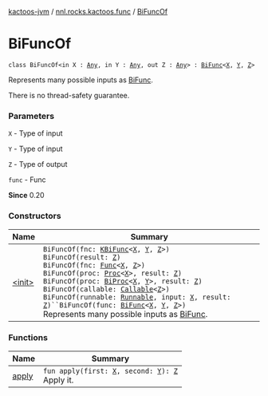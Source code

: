 [kactoos-jvm](../../index.md) / [nnl.rocks.kactoos.func](../index.md) / [BiFuncOf](./index.md)

# BiFuncOf

`class BiFuncOf<in X : `[`Any`](https://kotlinlang.org/api/latest/jvm/stdlib/kotlin/-any/index.html)`, in Y : `[`Any`](https://kotlinlang.org/api/latest/jvm/stdlib/kotlin/-any/index.html)`, out Z : `[`Any`](https://kotlinlang.org/api/latest/jvm/stdlib/kotlin/-any/index.html)`> : `[`BiFunc`](../../nnl.rocks.kactoos/-bi-func/index.md)`<`[`X`](index.md#X)`, `[`Y`](index.md#Y)`, `[`Z`](index.md#Z)`>`

Represents many possible inputs as [BiFunc](../../nnl.rocks.kactoos/-bi-func/index.md).

There is no thread-safety guarantee.

### Parameters

`X` - Type of input

`Y` - Type of input

`Z` - Type of output

`func` - Func

**Since**
0.20

### Constructors

| Name | Summary |
|---|---|
| [&lt;init&gt;](-init-.md) | `BiFuncOf(fnc: `[`KBiFunc`](../../nnl.rocks.kactoos/-k-bi-func.md)`<`[`X`](index.md#X)`, `[`Y`](index.md#Y)`, `[`Z`](index.md#Z)`>)`<br>`BiFuncOf(result: `[`Z`](index.md#Z)`)`<br>`BiFuncOf(fnc: `[`Func`](../../nnl.rocks.kactoos/-func/index.md)`<`[`X`](index.md#X)`, `[`Z`](index.md#Z)`>)`<br>`BiFuncOf(proc: `[`Proc`](../../nnl.rocks.kactoos/-proc/index.md)`<`[`X`](index.md#X)`>, result: `[`Z`](index.md#Z)`)`<br>`BiFuncOf(proc: `[`BiProc`](../../nnl.rocks.kactoos/-bi-proc/index.md)`<`[`X`](index.md#X)`, `[`Y`](index.md#Y)`>, result: `[`Z`](index.md#Z)`)`<br>`BiFuncOf(callable: `[`Callable`](http://docs.oracle.com/javase/8/docs/api/java/util/concurrent/Callable.html)`<`[`Z`](index.md#Z)`>)`<br>`BiFuncOf(runnable: `[`Runnable`](http://docs.oracle.com/javase/8/docs/api/java/lang/Runnable.html)`, input: `[`X`](index.md#X)`, result: `[`Z`](index.md#Z)`)``BiFuncOf(func: `[`BiFunc`](../../nnl.rocks.kactoos/-bi-func/index.md)`<`[`X`](index.md#X)`, `[`Y`](index.md#Y)`, `[`Z`](index.md#Z)`>)`<br>Represents many possible inputs as [BiFunc](../../nnl.rocks.kactoos/-bi-func/index.md). |

### Functions

| Name | Summary |
|---|---|
| [apply](apply.md) | `fun apply(first: `[`X`](index.md#X)`, second: `[`Y`](index.md#Y)`): `[`Z`](index.md#Z)<br>Apply it. |
